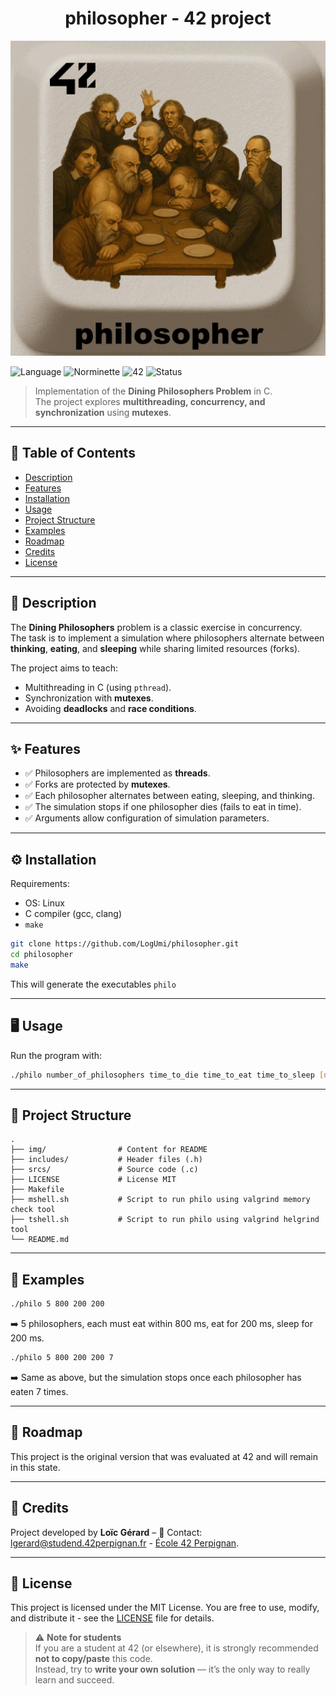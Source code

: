 <div align="center">
  <h1>philosopher - 42 project</h1>
  <img src="./img/philosopher.png"  />
  <br>
</div>

![Language](https://img.shields.io/badge/language-C-blue)
![Norminette](https://img.shields.io/badge/norminette-passed-brightgreen)
![42](https://img.shields.io/badge/school-42-black)
![Status](https://img.shields.io/badge/status-completed-brightgreen)

> Implementation of the **Dining Philosophers Problem** in C.  
> The project explores **multithreading, concurrency, and synchronization** using **mutexes**. 

---

## 📖 Table of Contents
- [Description](#-description)
- [Features](#-features)
- [Installation](#%EF%B8%8F-installation)
- [Usage](#-usage)
- [Project Structure](#-project-structure)
- [Examples](#-examples)
- [Roadmap](#-roadmap)
- [Credits](#-credits)
- [License](#-license)

---

## 📝 Description
The **Dining Philosophers** problem is a classic exercise in concurrency.  
The task is to implement a simulation where philosophers alternate between **thinking**, **eating**, and **sleeping** while sharing limited resources (forks).  

The project aims to teach:  
- Multithreading in C (using `pthread`).  
- Synchronization with **mutexes**.  
- Avoiding **deadlocks** and **race conditions**.  

---

## ✨ Features
- ✅ Philosophers are implemented as **threads**.  
- ✅ Forks are protected by **mutexes**.  
- ✅ Each philosopher alternates between eating, sleeping, and thinking.  
- ✅ The simulation stops if one philosopher dies (fails to eat in time).  
- ✅ Arguments allow configuration of simulation parameters.  

---

## ⚙️ Installation
Requirements:  
- OS: Linux 
- C compiler (gcc, clang)  
- `make`

```bash
git clone https://github.com/LogUmi/philosopher.git
cd philosopher
make
```

This will generate the executables `philo`

---

## 🖥 Usage
Run the program with:  

```bash
./philo number_of_philosophers time_to_die time_to_eat time_to_sleep [number_of_times_each_philosopher_must_eat]
```
---

## 📂 Project Structure

```
.
├── img/                # Content for README
├── includes/           # Header files (.h)
├── srcs/               # Source code (.c)
├── LICENSE			    # License MIT
├── Makefile
├── mshell.sh			# Script to run philo using valgrind memory check tool
├── tshell.sh			# Script to run philo using valgrind helgrind tool
└── README.md
```

---

## 🔎 Examples

```bash
./philo 5 800 200 200
```
➡️ 5 philosophers, each must eat within 800 ms, eat for 200 ms, sleep for 200 ms.  

```bash
./philo 5 800 200 200 7
```
➡️ Same as above, but the simulation stops once each philosopher has eaten 7 times.  

---

## 🚀 Roadmap
This project is the original version that was evaluated at 42 and will remain in this state.  

---

## 👤 Credits
Project developed by **Loïc Gérard** – 📧 Contact: lgerard@studend.42perpignan.fr - [École 42 Perpignan](https://42perpignan.fr).

---

## 📜 License
This project is licensed under the MIT License. You are free to use, modify, and distribute it - see the [LICENSE](./LICENSE) file for details.

> ⚠️ **Note for students**  
> If you are a student at 42 (or elsewhere), it is strongly recommended **not to copy/paste** this code.  
> Instead, try to **write your own solution** — it’s the only way to really learn and succeed.